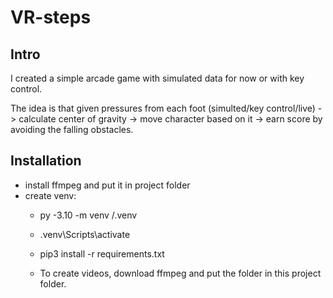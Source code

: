 # VR-steps
## Intro
I created a simple arcade game with simulated data for now or with key control.

The idea is that given pressures from each foot (simulted/key control/live) -> calculate center of gravity -> move character based on it -> earn score by avoiding the falling obstacles.

## Installation
- install ffmpeg and put it in project folder
- create venv:
  - py -3.10 -m venv /.venv
  - .venv\Scripts\activate
  - pip3 install -r requirements.txt

  - To create videos, download ffmpeg and put the folder in this project folder.